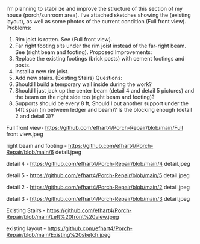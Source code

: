 I’m planning to stabilize and improve the structure of this section of my house (porch/sunroom area). I’ve attached sketches showing the (existing layout), as well as some photos of the current condition (Full front view).
Problems:
1.	Rim joist is rotten. See (Full front view).
2.	Far right footing sits under the rim joist instead of the far-right beam. See (right beam and footing).
Proposed Improvements:
1.	Replace the existing footings (brick posts) with cement footings and posts.
2.	Install a new rim joist.
3.	Add new stairs. (Existing Stairs)
Questions:
1.	Should I build a temporary wall inside during the work?
2.	Should I just jack up the center beam (detail 4 and detail 5 pictures) and the beam on the right side too (right beam and footing)?
3.	Supports should be every 8 ft, Should I put another support under the 14ft span (in between ledger and beam)? Is the blocking enough (detail 2 and detail 3)?



Full front view- https://github.com/efhart4/Porch-Repair/blob/main/Full front view.jpeg

right beam and footing - https://github.com/efhart4/Porch-Repair/blob/main/6 detail.jpeg

detail 4 - https://github.com/efhart4/Porch-Repair/blob/main/4 detail.jpeg

detail 5 - https://github.com/efhart4/Porch-Repair/blob/main/5 detail.jpeg

detail 2 - https://github.com/efhart4/Porch-Repair/blob/main/2 detail.jpeg

detail 3 - https://github.com/efhart4/Porch-Repair/blob/main/3 detail.jpeg

Existing Stairs - https://github.com/efhart4/Porch-Repair/blob/main/Left%20front%20view.jpeg

existing layout - https://github.com/efhart4/Porch-Repair/blob/main/Existing%20sketch.jpeg
